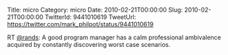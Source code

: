 Title: micro
Category: micro
Date: 2010-02-21T00:00:00
Slug: 2010-02-21T00:00:00
TwitterId: 9441010619
TweetUrl: https://twitter.com/mark_philpot/status/9441010619

RT [@rands](https://twitter.com/rands): A good program manager has a calm professional ambivalence acquired by constantly discovering worst case scenarios.